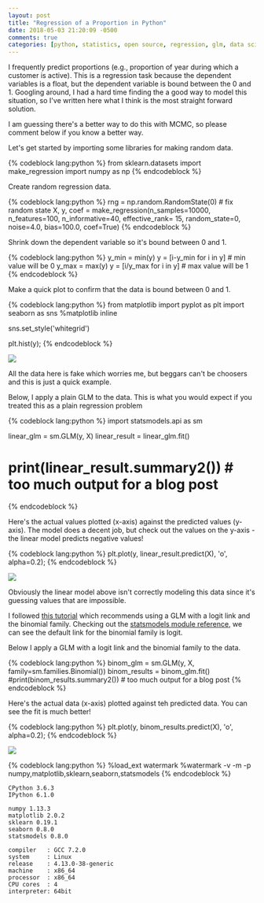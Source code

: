 ```yaml
---
layout: post
title: "Regression of a Proportion in Python"
date: 2018-05-03 21:20:09 -0500
comments: true
categories: [python, statistics, open source, regression, glm, data science]
---
```


I frequently predict proportions (e.g., proportion of year during which a customer is active). This is a regression task because the dependent variables is a float, but the dependent variable is bound between the 0 and 1. Googling around, I had a hard time finding the a good way to model this situation, so I've written here what I think is the most straight forward solution.

I am guessing there's a better way to do this with MCMC, so please comment below if you know a better way.

Let's get started by importing some libraries for making random data.


{% codeblock lang:python %}
from sklearn.datasets import make_regression
import numpy as np
{% endcodeblock %}

Create random regression data.


{% codeblock lang:python %}
rng = np.random.RandomState(0)  # fix random state
X, y, coef = make_regression(n_samples=10000,
                             n_features=100,
                             n_informative=40,
                             effective_rank= 15,
                             random_state=0,
                             noise=4.0,
                             bias=100.0,
                             coef=True)
{% endcodeblock %}

Shrink down the dependent variable so it's bound between 0 and 1.


{% codeblock lang:python %}
y_min = min(y)
y = [i-y_min for i in y]  # min value will be 0
y_max = max(y)
y = [i/y_max for i in y]  # max value will be 1
{% endcodeblock %}

Make a quick plot to confirm that the data is bound between 0 and 1.


{% codeblock lang:python %}
from matplotlib import pyplot as plt
import seaborn as sns
%matplotlib inline

sns.set_style('whitegrid')

plt.hist(y);
{% endcodeblock %}


<img src="{{ root_url }}/images/prop_regression/hist.png" />


All the data here is fake which worries me, but beggars can't be choosers and this is just a quick example.

Below, I apply a plain GLM to the data. This is what you would expect if you treated this as a plain regression problem


{% codeblock lang:python %}
import statsmodels.api as sm

linear_glm = sm.GLM(y, X)
linear_result = linear_glm.fit()
# print(linear_result.summary2())  # too much output for a blog post
{% endcodeblock %}

Here's the actual values plotted (x-axis) against the predicted values (y-axis). The model does a decent job, but check out the values on the y-axis - the linear model predicts negative values!


{% codeblock lang:python %}
plt.plot(y, linear_result.predict(X), 'o', alpha=0.2);
{% endcodeblock %}


<img src="{{ root_url }}/images/prop_regression/linear.png" />


Obviously the linear model above isn't correctly modeling this data since it's guessing values that are impossible.

I followed [this tutorial](https://stats.idre.ucla.edu/stata/faq/how-does-one-do-regression-when-the-dependent-variable-is-a-proportion/) which recommends using a GLM with a logit link and the binomial family. Checking out the [statsmodels module reference](http://www.statsmodels.org/stable/generated/statsmodels.genmod.families.family.Binomial.html#statsmodels.genmod.families.family.Binomial), we can see the default link for the binomial family is logit.

Below I apply a GLM with a logit link and the binomial family to the data.


{% codeblock lang:python %}
binom_glm = sm.GLM(y, X, family=sm.families.Binomial())
binom_results = binom_glm.fit()
#print(binom_results.summary2())  # too much output for a blog post
{% endcodeblock %}

Here's the actual data (x-axis) plotted against teh predicted data. You can see the fit is much better!


{% codeblock lang:python %}
plt.plot(y, binom_results.predict(X), 'o', alpha=0.2);
{% endcodeblock %}


<img src="{{ root_url }}/images/prop_regression/binomial.png" />



{% codeblock lang:python %}
%load_ext watermark
%watermark -v -m -p numpy,matplotlib,sklearn,seaborn,statsmodels
{% endcodeblock %}

    CPython 3.6.3
    IPython 6.1.0

    numpy 1.13.3
    matplotlib 2.0.2
    sklearn 0.19.1
    seaborn 0.8.0
    statsmodels 0.8.0

    compiler   : GCC 7.2.0
    system     : Linux
    release    : 4.13.0-38-generic
    machine    : x86_64
    processor  : x86_64
    CPU cores  : 4
    interpreter: 64bit
